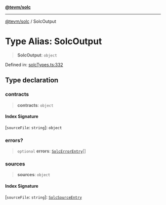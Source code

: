 [**@tevm/solc**](../README.md)

***

[@tevm/solc](../globals.md) / SolcOutput

# Type Alias: SolcOutput

> **SolcOutput**: `object`

Defined in: [solcTypes.ts:332](https://github.com/evmts/tevm-monorepo/blob/main/bundler-packages/solc/src/solcTypes.ts#L332)

## Type declaration

### contracts

> **contracts**: `object`

#### Index Signature

\[`sourceFile`: `string`\]: `object`

### errors?

> `optional` **errors**: [`SolcErrorEntry`](SolcErrorEntry.md)[]

### sources

> **sources**: `object`

#### Index Signature

\[`sourceFile`: `string`\]: [`SolcSourceEntry`](SolcSourceEntry.md)

